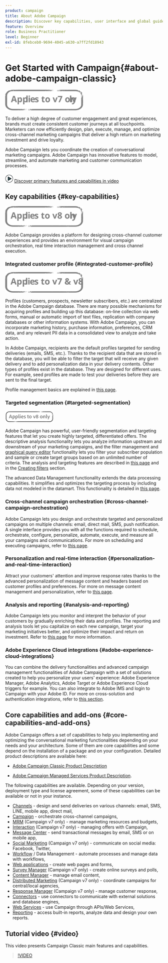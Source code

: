 ```yaml
---
product: campaign
title: About Adobe Campaign
description: Discover key capabilities, user interface and global guidelines
feature: Overview
role: Business Practitioner
level: Beginner
exl-id: 8febceb0-9694-4045-a630-a7ff2fd18943
---
```

# Get Started with Campaign{#about-adobe-campaign-classic}

![](assets/do-not-localize/v7-only.svg)

To deliver a high degree of customer engagement and great experiences, brands must create consistent customer journeys at all touchpoints. Marketers can now efficiently design, plan, execute, manage, and optimize cross-channel marketing campaigns that deliver a high return on marketing investment and drive loyalty.

Adobe Campaign lets you coordinate the creation of conversational marketing campaigns. Adobe Campaign has innovative features to model, streamline, and automate marketing and customer communication processes.

![](assets/do-not-localize/how-to-video.png) [Discover primary features and capabilities in video](#video)

## Key capabilities {#key-capabilities}

![](assets/do-not-localize/v8-only.svg)

Adobe Campaign provides a platform for designing cross-channel customer experiences and provides an environment for visual campaign orchestration, real time interaction management and cross channel execution.

### Integrated customer profile {#integrated-customer-profile}

![](assets/do-not-localize/common.svg)

Profiles (customers, prospects, newsletter subscribers, etc.) are centralized in the Adobe Campaign database. There are many possible mechanisms for acquiring profiles and building up this database: on-line collection via web forms, manual or automatic import of text files, replication with company databases or other information systems. With Adobe Campaign, you can incorporate marketing history, purchase information, preferences, CRM data, and any relevant PII data in a consolidated view to analyze and take action.

In Adobe Campaign, recipients are the default profiles targeted for sending deliveries (emails, SMS, etc.). Thanks to the recipient data that are stored in the database, you will be able to filter the target that will receive any given delivery and to add personalization data in your delivery contents. Other types of profiles exist in the database. They are designed for different uses. For example, seed profiles are made to test your deliveries before they are sent to the final target.

Profile management basics are explained in [this page](../../profiles/using/about-profiles.md).

### Targeted segmentation {#targeted-segmentation}

![](assets/do-not-localize/v8-only.png)

Adobe Campaign has powerful, user-friendly segmentation and targeting features that let you create highly targeted, differentiated offers. The descriptive analysis functionality lets you analyze information upstream and downstream of your marketing campaigns, and the filter management and [graphical query editor](../../../v7/platform/using/about-queries-in-campaign.md) functionality lets you filter your subscriber population and sample or create target groups based on an unlimited number of criteria. The analysis and targeting features are described in [this page](../../reporting/using/about-descriptive-analysis.md) and in the [Creating filters](../../../v7/platform/using/creating-filters.md) section.

The advanced Data Management functionality extends the data processing capabilities. It simplifies and optimizes the targeting process by including data not modeled in the datamart. This functionality is detailed in [this page](../../workflow/using/targeting-data.md#data-management).

### Cross-channel campaign orchestration {#cross-channel-campaign-orchestration}

Adobe Campaign lets you design and orchestrate targeted and personalized campaigns on multiple channels: email, direct mail, SMS, push notification. A single interface provides you with all the functions required to schedule, orchestrate, configure, personalize, automate, execute, and measure all your campaigns and communications. For more on scheduling and executing campaigns, refer to [this page](../../campaign/using/setting-up-marketing-campaigns.md).

### Personalization and real-time interaction {#personalization-and-real-time-interaction}

Attract your customers' attention and improve response rates thanks to the advanced personalization of message content and headers based on customer profiles and preferences. For more on message content management and personalization, refer to [this page](../../delivery/using/about-personalization.md). 

### Analysis and reporting {#analysis-and-reporting}

Adobe Campaign lets you monitor and interpret the behavior of your customers by gradually enriching their data and profiles. The reporting and analysis tools let you capitalize on each new campaign, target your marketing initiatives better, and optimize their impact and return on investment. Refer to [this page](../../reporting/using/delivery-reports.md) for more information.

### Adobe Experience Cloud integrations {#adobe-experience-cloud-integrations}

You can combine the delivery functionalities and advanced campaign management functionalities of Adobe Campaign with a set of solutions created to help you personalize your users' experience: Adobe Experience Manager, Adobe Analytics, Adobe Target or Adobe Experience Cloud triggers for example. You can also integrate to Adobe IMS and login to Campaign with your Adobe ID. For more on cross-solution and authentication integrations, refer to [this section](../../integrations/using/about-campaign-integrations.md).

## Core capabilities and add-ons {#core-capabilities-and-add-ons}

Adobe Campaign offers a set of capabilities to help you implementing and optimizing the conversational marketing functionalities depending on your needs and your architecture. Some of them are core capabilities and some depend on the installation of a package and on your configuration. Detailed product descriptions are available here: 

* [Adobe Campaign Classic Product Description](https://helpx.adobe.com/legal/product-descriptions/adobe-campaign-classic---product-description.html)

* [Adobe Campaign Managed Services Product Description](https://helpx.adobe.com/legal/product-descriptions/adobe-campaign-managed-cloud-services.html).


The following capabilities are available. Depending on your version, deployment type and license agreement, some of these capabilities can be available or not in your instance.

* [Channels](../../delivery/using/communication-channels.md) - design and send deliveries on various channels: email, SMS, LINE, mobile app, direct mail,
* [Campaign](../../campaign/using/designing-marketing-campaigns.md) - orchestrate cross-channel campaigns,
* [MRM](../../../v7/mrm/using/about-marketing-resource-management.md) (Campaign v7 only) - manage marketing resources and budgets,
* [Interaction](../../../v7/interaction/using/interaction-and-offer-management.md) (Campaign v7 only) - managing offers with Campaign,
* [Message Center](../../../v7/message-center/using/about-transactional-messaging.md) - send transactional messages by email, SMS or on mobile app,
* [Social Marketing](../../../v7/social/using/about-social-marketing.md) (Campaign v7 only) - communicate on social media: Facebook, Twitter,
* [Workflow](../../workflow/using/about-workflows.md) / Data Management - automate processes and manage data with workflows,
* [Web applications](../../web/using/about-web-applications.md) - create web pages and forms,
* [Survey Manager](../../../v7/surveys/using/about-surveys.md) (Campaign v7 only) - create online surveys and polls,
* [Content Manager](../../delivery/using/about-content-management.md) - manage email content,
* [Distributed Marketing](../../../v7/distributed/using/about-distributed-marketing.md) (Campaign v7 only) - coordinate campaigns for central/local agencies,
* [Response Manager](../../../v7/response/using/about-response-manager.md) (Campaign v7 only) - manage customer response,
* [Connectors](../../../v7/platform/using/about-connectors.md) - use connectors to communicate with external solutions and database engines,
* [Web Services](../../../v7/configuration/using/about-web-services.md) - use Campaign through APIs/Web Services,
* [Reporting](../../reporting/using/about-adobe-campaign-reporting-tools.md) - access built-in reports, analyze data and design your own reports.

## Tutorial video {#video}

This video presents Campaign Classic main features and capabilities.

>[!VIDEO](https://video.tv.adobe.com/v/35129?quality=12)
